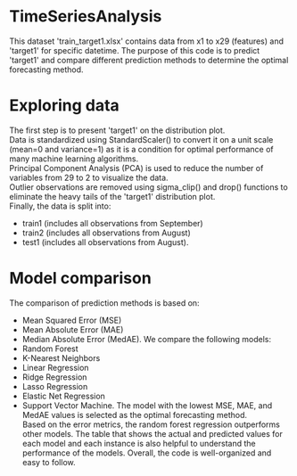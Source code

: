 # TimeSeriesAnalysis
This dataset 'train_target1.xlsx' contains data from x1 to x29 (features) and 'target1' for specific datetime. The purpose of this code is to predict 'target1' and compare different prediction methods to determine the optimal forecasting method.

# Exploring data
The first step is to present 'target1' on the distribution plot.\
Data is standardized using StandardScaler() to convert it on a unit scale (mean=0 and variance=1) as it is a condition for optimal performance of many machine learning algorithms.\
Principal Component Analysis (PCA) is used to reduce the number of variables from 29 to 2 to visualize the data.\
Outlier observations are removed using sigma_clip() and drop() functions to eliminate the heavy tails of the 'target1' distribution plot.\
Finally, the data is split into:
- train1 (includes all observations from September)
- train2 (includes all observations from August)
- test1 (includes all observations from August).

# Model comparison
The comparison of prediction methods is based on:
- Mean Squared Error (MSE)
- Mean Absolute Error (MAE)
- Median Absolute Error (MedAE).
We compare the following models:
- Random Forest
- K-Nearest Neighbors
- Linear Regression
- Ridge Regression
- Lasso Regression
- Elastic Net Regression
- Support Vector Machine.
The model with the lowest MSE, MAE, and MedAE values is selected as the optimal forecasting method.\
Based on the error metrics, the random forest regression outperforms other models. The table that shows the actual and predicted values for each model and each instance is also helpful to understand the performance of the models. Overall, the code is well-organized and easy to follow.
